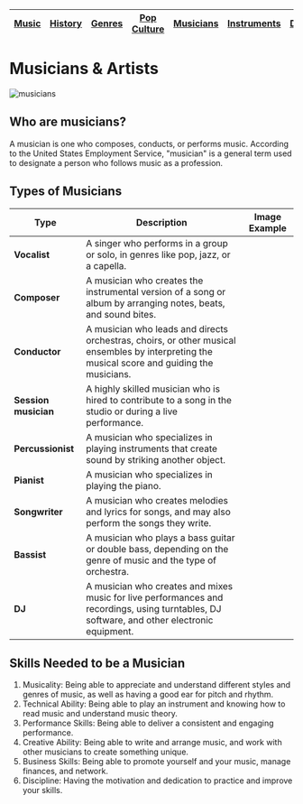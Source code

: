 | [Music](music.md) | [History](history.md) | [Genres](genres.md) | [Pop Culture](popculture.md) |  [Musicians](musicians.md) | [Instruments](instruments.md) | [Dance](dance.md) |
| --- | --- | --- | --- | --- | --- | --- |

# Musicians & Artists
![musicians](https://github.com/user-attachments/assets/c647c472-7094-44fd-a769-0838b51dbbab)
## Who are musicians?
A musician is one who composes, conducts, or performs music. According to the United States Employment Service, "musician" is a general term used to designate a person who follows music as a profession.

## Types of Musicians
| Type | Description | Image Example |
| ---- | ---------- | ----------- |
| **Vocalist** | A singer who performs in a group or solo, in genres like pop, jazz, or a capella. |
| **Composer** | A musician who creates the instrumental version of a song or album by arranging notes, beats, and sound bites. |
| **Conductor** | A musician who leads and directs orchestras, choirs, or other musical ensembles by interpreting the musical score and guiding the musicians. |
| **Session musician** | A highly skilled musician who is hired to contribute to a song in the studio or during a live performance. |
| **Percussionist** | A musician who specializes in playing instruments that create sound by striking another object. |
| **Pianist** | A musician who specializes in playing the piano. |
| **Songwriter** | A musician who creates melodies and lyrics for songs, and may also perform the songs they write. |
| **Bassist** | A musician who plays a bass guitar or double bass, depending on the genre of music and the type of orchestra. | 
| **DJ** | A musician who creates and mixes music for live performances and recordings, using turntables, DJ software, and other electronic equipment. |

## Skills Needed to be a Musician
1. Musicality: Being able to appreciate and understand different styles and genres of music, as well as having a good ear for pitch and rhythm.
2. Technical Ability: Being able to play an instrument and knowing how to read music and understand music theory.
3. Performance Skills: Being able to deliver a consistent and engaging performance.
4. Creative Ability: Being able to write and arrange music, and work with other musicians to create something unique.
5. Business Skills: Being able to promote yourself and your music, manage finances, and network.
6. Discipline: Having the motivation and dedication to practice and improve your skills.
